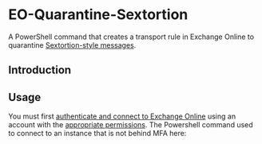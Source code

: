 # EO-Quarantine-Sextortion
A PowerShell command that creates a transport rule in Exchange Online to quarantine [Sextortion-style messages](https://krebsonsecurity.com/2018/07/sextortion-scam-uses-recipients-hacked-passwords/).

## Introduction

## Usage

You must first [authenticate and connect to Exchange Online](https://docs.microsoft.com/en-us/powershell/exchange/exchange-online/connect-to-exchange-online-powershell/connect-to-exchange-online-powershell) using an account with the [appropriate permissions](https://docs.microsoft.com/en-us/exchange/permissions-exo/permissions-exo). The Powershell command used to connect to an instance that is not behind MFA here:

<script src="https://gist.github.com/infosecB/537f5267ac11b386ba23582292a54595.js"></script>
